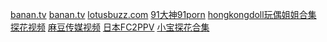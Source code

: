 <a href="https://banan.tv" rel="nofollow">banan.tv</a>
<a href="https://banan.tv" rel="nofollow">banan.tv</a>
<a href="https://lotusbuzz.com" rel="nofollow">lotusbuzz.com</a>
<a href="https://banan.tv/vodtype/23.html" rel="nofollow">91大神91porn</a>
<a href="https://banan.tv/vodtype/65.html" rel="nofollow">hongkongdoll玩偶姐姐合集</a>
<a href="https://banan.tv/vodtype/57.html" rel="nofollow">探花视频</a>
<a href="https://banan.tv/vodtype/25.html" rel="nofollow">麻豆传媒视频</a>
<a href="https://banan.tv/vodtype/28.html" rel="nofollow">日本FC2PPV</a>
<a href="https://banan.tv/topicdetail-13.html" rel="nofollow">小宝探花合集</a>
